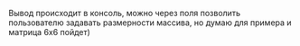 Вывод происходит в консоль, можно через поля позволить пользователю задавать размерности массива, но думаю для примера и матрица 6x6 пойдет)
